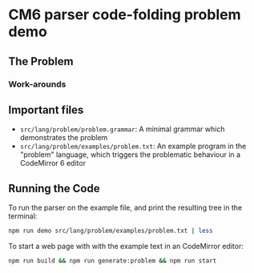 # CM6 parser code-folding problem demo

## The Problem 


### Work-arounds


## Important files

- `src/lang/problem/problem.grammar`: A minimal grammar which demonstrates the problem
- `src/lang/problem/examples/problem.txt`: An example program in the "problem" language, which triggers the problematic behaviour in a CodeMirror 6 editor


## Running the Code 

To run the parser on the example file, and print the resulting tree in the terminal:

``` sh
npm run demo src/lang/problem/examples/problem.txt | less
```

To start a web page with with the example text in an CodeMirror editor:

``` sh
npm run build && npm run generate:problem && npm run start
```


